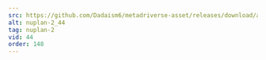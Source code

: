 ```yaml
---
src: https://github.com/Dadaism6/metadriverse-asset/releases/download/assetsv1.0.2/nuplan-2_44.mp4
alt: nuplan-2_44
tag: nuplan-2
vid: 44
order: 148
---
```

